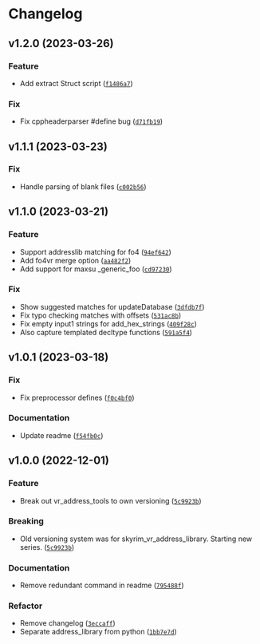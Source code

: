 # Changelog

<!--next-version-placeholder-->

## v1.2.0 (2023-03-26)
### Feature
* Add extract Struct script ([`f1486a7`](https://github.com/alandtse/vr_address_tools/commit/f1486a73149aacf44a8b2b346802ca4b7b69ce42))

### Fix
* Fix cppheaderparser #define bug ([`d71fb19`](https://github.com/alandtse/vr_address_tools/commit/d71fb19915fe70df7a6311a039764fc2c59dcccf))

## v1.1.1 (2023-03-23)
### Fix
* Handle parsing of blank files ([`c002b56`](https://github.com/alandtse/vr_address_tools/commit/c002b56b2ec10ec57c3ccd8133d92e98f15fe724))

## v1.1.0 (2023-03-21)
### Feature
* Support addresslib matching for fo4 ([`94ef642`](https://github.com/alandtse/vr_address_tools/commit/94ef64284f6fae595cf5e8f48cc94d4ff3184e14))
* Add fo4vr merge option ([`aa482f2`](https://github.com/alandtse/vr_address_tools/commit/aa482f22dcc21d03ebc4e82a76534f3044c19519))
* Add support for maxsu _generic_foo ([`cd97230`](https://github.com/alandtse/vr_address_tools/commit/cd9723066f4d4a67d3e0bfcf92305feb34515667))

### Fix
* Show suggested matches for updateDatabase ([`3dfdb7f`](https://github.com/alandtse/vr_address_tools/commit/3dfdb7f03e9b324db7a27ed5dc4cb2390ca2ba87))
* Fix typo checking matches with offsets ([`531ac8b`](https://github.com/alandtse/vr_address_tools/commit/531ac8b3115444ba469237a23e9800832b15b2fe))
* Fix empty input1 strings for add_hex_strings ([`409f28c`](https://github.com/alandtse/vr_address_tools/commit/409f28cb9a69b01b258ef91d18ad8a59af4518b9))
* Also capture templated decltype functions ([`591a5f4`](https://github.com/alandtse/vr_address_tools/commit/591a5f46836cf82ac29e22641a77425a22f9e7e4))

## v1.0.1 (2023-03-18)
### Fix
* Fix preprocessor defines ([`f0c4bf0`](https://github.com/alandtse/vr_address_tools/commit/f0c4bf0a1aee257cf96c329baadfc64d343b0e08))

### Documentation
* Update readme ([`f54fb0c`](https://github.com/alandtse/vr_address_tools/commit/f54fb0c1e7c9a207368477c5b6af431e70a96984))

## v1.0.0 (2022-12-01)
### Feature
* Break out vr_address_tools to own versioning ([`5c9923b`](https://github.com/alandtse/vr_address_tools/commit/5c9923b8794617102c4d6a0cf441f5cd9c411e0e))

### Breaking
* Old versioning system was for skyrim_vr_address_library. Starting new series.  ([`5c9923b`](https://github.com/alandtse/vr_address_tools/commit/5c9923b8794617102c4d6a0cf441f5cd9c411e0e))

### Documentation
* Remove redundant command in readme ([`795488f`](https://github.com/alandtse/vr_address_tools/commit/795488f06697e78007bbde94dd1326c49a8f937e))

### Refactor
* Remove changelog ([`3eccaff`](https://github.com/alandtse/vr_address_tools/commit/3eccaffb41c6ba9028bfc0b4f8fb98a3d5966b05))
* Separate address_library from python ([`1bb7e7d`](https://github.com/alandtse/vr_address_tools/commit/1bb7e7d432d6476534ab1af850b9516eb1455563))
